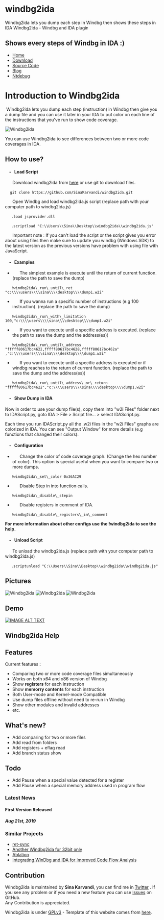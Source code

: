 # windbg2ida
Windbg2ida lets you dump each step in Windbg then shows these steps in IDA
Windbg2ida - Windbg and IDA plugin      


Shows every steps of Windbg in IDA :)
-------------------------------------

*   [Home](https://windbg2ida.ntdebug.com)
*   [Download](https://github.com/SinaKarvandi/windbg2ida/archive/master.zip)
*   [Source Code](https://github.com/SinaKarvandi/windbg2ida)
*   [Blog](https://rayanfam.com)
*   [Ntdebug](https://ntdebug.com)


Introduction to Windbg2ida
==========================

 Windbg2ida lets you dump each step (instruction) in Windbg then give you a dump file and you can use it later in your IDA to put color on each line of the instructions that you've run to show code coverage.

![Windbg2ida](./style/windbg2ida.png)

You can use Windbg2ida to see differences between two or more code coverages in IDA.

How to use?
-----------

####     -   Load Script

  

      Download windbg2ida from [here](https://github.com/SinaKarvandi/windbg2ida/archive/master.zip) or use git to download files.

    ```git clone https://github.com/SinaKarvandi/windbg2ida.git```

  

      Open Windbg and load windbg2ida.js script (replace path with your computer path to windbg2ida.js)

    	```.load jsprovider.dll```

    	```.scriptload "C:\\Users\\Sina\\Desktop\\windbg2ida\\windbg2ida.js"```

  

      Important note : If you can't load the script or the script gives you error about using files then make sure to update you windbg (Windows SDK) to the latest version as the previous versions have problem with using file with JavaScript.

  

####     -   Examples

  
*         The simplest example is execute until the return of current function. (replace the path to save the dump)
  

    	```!windbg2ida\_run\_until\_ret "c:\\\\users\\\\sina\\\\desktop\\\\dump1.w2i"```

  
*         If you wanna run a specific number of instructions (e.g 100 instruction). (replace the path to save the dump)
  

    	```!windbg2ida\_run\_with\_limitation 100,"c:\\\\users\\\\sina\\\\desktop\\\\dump1.w2i"```

  
*         If you want to execute until a specific address is executed. (replace the path to save the dump and the address(es))
  

    	```!windbg2ida\_run\_until\_address "fffff80617bc4622,fffff80617bc4628,fffff80617bc462a"  
,"c:\\\\users\\\\sina\\\\desktop\\\\dump1.w2i"```

  
*         If you want to execute until a specific address is executed or if windbg reaches to the return of current function. (replace the path to save the dump and the address(es))
  

    	```!windbg2ida\_run\_until\_address\_or\_return "fffff80617bc4622","c:\\\\users\\\\sina\\\\desktop\\\\dump1.w2i"```

  
  
  

####     -   Show Dump in IDA

  

Now in order to use your dump file(s), copy them into "w2i Files" folder next to IDAScript.py, goto IDA > File > Script file... > select IDAScript.py.

Each time you run IDAScript.py all the .w2i files in the "w2i Files" graphs are colorized in IDA. You can see "Output Window" for more details (e.g functions that changed their colors).

  
  

####     -   Configuration

  
*         Change the color of code coverage graph. (Change the hex number of color). This option is special useful when you want to compare two or more dumps.
  

    	```!windbg2ida\_set\_color 0x36AC29```

  
  
*         Disable Step in into function calls.
  

    	```!windbg2ida\_disable\_stepin```

  
  
*         Disable registers in comment of IDA.
  

    	```!windbg2ida\_disable\_registers\_in\_comment```

  
**For more information about other configs use the !windbg2ida to see the help.**  
  
  
  

####     -   Unload Script

  

      To unload the windbg2ida.js (replace path with your computer path to windbg2ida.js)

    	```.scriptunload "C:\\Users\\Sina\\Desktop\\windbg2ida\\windbg2ida.js"```

  
  

Pictures
--------

![Windbg2ida](./style/windbg2ida-IDAGraph.png) ![Windbg2ida](./style/windbg2ida-compare-two-scripts.png) ![Windbg2ida](./style/Windbg2ida-windbg.png)

Demo
----
[![IMAGE ALT TEXT](http://img.youtube.com/vi/7A1uaLQkRlw/0.jpg)](http://www.youtube.com/watch?v=7A1uaLQkRlw "Windbg2ida Demo")


Windbg2ida Help
---------------

Features
--------

Current features :

*   Comparing two or more code coverage files simultaneously
*   Works on both x64 and x86 version of Windbg
*   Show **registers** for each instruction
*   Show **memorry contents** for each instruction
*   Both User-mode and Kernel-mode Compatible
*   Use dump files offline without need to re-run in Windbg
*   Show other modules and invalid addresses
*   etc.

What's new?
-----------

*   Add comparing for two or more files
*   Add read from folders
*   Add registers + eflag read
*   Add branch status show

Todo
----

*   Add Pause when a special value detected for a register
*   Add Pause when a special memory address used in program flow

### Latest News

#### First Version Released

##### Aug 21st, 2019

### Similar Projects

*   [ret-sync](https://github.com/bootleg/ret-sync)
*   [Another Windbg2ida for 32bit only](http://rmadair.github.io/windbg2ida/)
*   [Ablation](https://github.com/cylance/Ablation/)
*   [Integrating WinDbg and IDA for Improved Code Flow Analysis](http://www.exploit-monday.com/2011/07/integrating-windbg-and-ida-for-improved.html)


Contribution
------------

Windbg2ida is maintained by **Sina Karvandi**, you can find me in [Twitter](https://twitter.com/Intel80x86) . If you see any problem or if you need a new feature you can use [Issues](https://github.com/SinaKarvandi/windbg2ida/issues) on GitHub.  
Any Contribution is appreciated.

Windbg2ida is under [GPLv3](https://www.gnu.org/licenses/gpl-3.0.en.html) - Template of this website comes from [here](http://www.html5webtemplates.co.uk).
